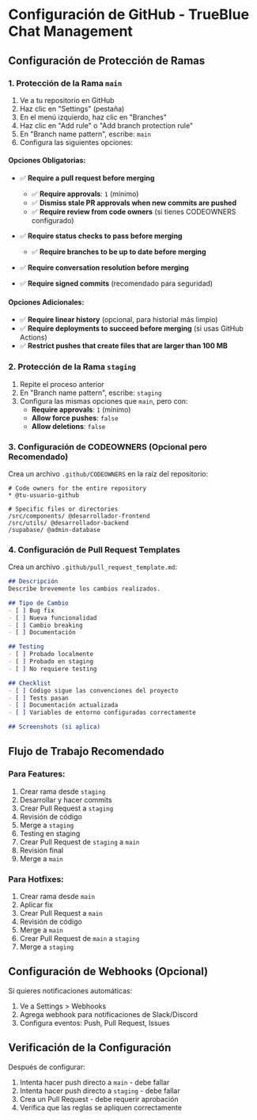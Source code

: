 # Configuración de GitHub - TrueBlue Chat Management

## Configuración de Protección de Ramas

### 1. Protección de la Rama `main`

1. Ve a tu repositorio en GitHub
2. Haz clic en "Settings" (pestaña)
3. En el menú izquierdo, haz clic en "Branches"
4. Haz clic en "Add rule" o "Add branch protection rule"
5. En "Branch name pattern", escribe: `main`
6. Configura las siguientes opciones:

#### Opciones Obligatorias:
- ✅ **Require a pull request before merging**
  - ✅ **Require approvals**: `1` (mínimo)
  - ✅ **Dismiss stale PR approvals when new commits are pushed**
  - ✅ **Require review from code owners** (si tienes CODEOWNERS configurado)

- ✅ **Require status checks to pass before merging**
  - ✅ **Require branches to be up to date before merging**

- ✅ **Require conversation resolution before merging**

- ✅ **Require signed commits** (recomendado para seguridad)

#### Opciones Adicionales:
- ✅ **Require linear history** (opcional, para historial más limpio)
- ✅ **Require deployments to succeed before merging** (si usas GitHub Actions)
- ✅ **Restrict pushes that create files that are larger than 100 MB**

### 2. Protección de la Rama `staging`

1. Repite el proceso anterior
2. En "Branch name pattern", escribe: `staging`
3. Configura las mismas opciones que `main`, pero con:
   - **Require approvals**: `1` (mínimo)
   - **Allow force pushes**: `false`
   - **Allow deletions**: `false`

### 3. Configuración de CODEOWNERS (Opcional pero Recomendado)

Crea un archivo `.github/CODEOWNERS` en la raíz del repositorio:

```
# Code owners for the entire repository
* @tu-usuario-github

# Specific files or directories
/src/components/ @desarrollador-frontend
/src/utils/ @desarrollador-backend
/supabase/ @admin-database
```

### 4. Configuración de Pull Request Templates

Crea un archivo `.github/pull_request_template.md`:

```markdown
## Descripción
Describe brevemente los cambios realizados.

## Tipo de Cambio
- [ ] Bug fix
- [ ] Nueva funcionalidad
- [ ] Cambio breaking
- [ ] Documentación

## Testing
- [ ] Probado localmente
- [ ] Probado en staging
- [ ] No requiere testing

## Checklist
- [ ] Código sigue las convenciones del proyecto
- [ ] Tests pasan
- [ ] Documentación actualizada
- [ ] Variables de entorno configuradas correctamente

## Screenshots (si aplica)
```

## Flujo de Trabajo Recomendado

### Para Features:
1. Crear rama desde `staging`
2. Desarrollar y hacer commits
3. Crear Pull Request a `staging`
4. Revisión de código
5. Merge a `staging`
6. Testing en staging
7. Crear Pull Request de `staging` a `main`
8. Revisión final
9. Merge a `main`

### Para Hotfixes:
1. Crear rama desde `main`
2. Aplicar fix
3. Crear Pull Request a `main`
4. Revisión de código
5. Merge a `main`
6. Crear Pull Request de `main` a `staging`
7. Merge a `staging`

## Configuración de Webhooks (Opcional)

Si quieres notificaciones automáticas:
1. Ve a Settings > Webhooks
2. Agrega webhook para notificaciones de Slack/Discord
3. Configura eventos: Push, Pull Request, Issues

## Verificación de la Configuración

Después de configurar:
1. Intenta hacer push directo a `main` - debe fallar
2. Intenta hacer push directo a `staging` - debe fallar
3. Crea un Pull Request - debe requerir aprobación
4. Verifica que las reglas se apliquen correctamente
